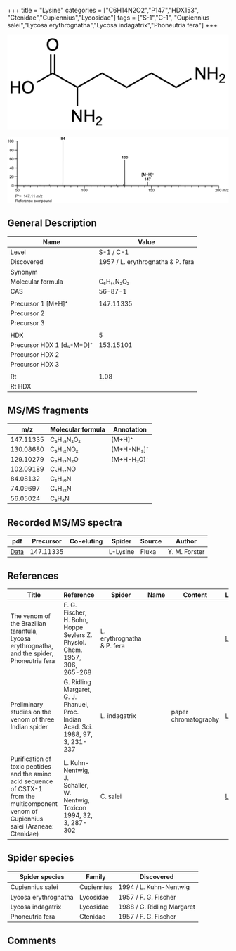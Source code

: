 +++
title = "Lysine"
categories = ["C6H14N2O2","P147","HDX153",
"Ctenidae","Cupiennius","Lycosidae"]
tags = ["S-1","C-1",
"Cupiennius salei","Lycosa erythrognatha","Lycosa indagatrix","Phoneutria fera"]
+++

![](/img/Lysine.png)

![](/img_MSMS/147_Lysine.png)

## General Description

| Name                      | Value                             |
|---------------------------|-----------------------------------|
| Level                     | S-1 / C-1                                 |
| Discovered                | 1957 / L. erythrognatha & P. fera |
| Synonym                   |                                   |
| Molecular formula         | C₆H₁₄N₂O₂                         |
| CAS                       | 56-87-1                           |
|                           |                                   |
| Precursor 1 [M+H]⁺        | 147.11335                         |
| Precursor 2               |                                   |
| Precursor 3               |                                   |
|                           |                                   |
| HDX                       | 5                                 |
| Precursor HDX 1 [d₅-M+D]⁺ | 153.15101                         |
| Precursor HDX 2           |                                   |
| Precursor HDX 3           |                                   |
|                           |                                   |
| Rt                        | 1.08                              |
| Rt HDX                    |                                   |

## MS/MS fragments

| m/z       | Molecular formula | Annotation       |
|-----------|-------------------|------------------|
| 147.11335 | C₆H₁₅N₂O₂         | [M+H]⁺           |
| 130.08680 | C₆H₁₂NO₂          | [M+H-NH₃]⁺       |
| 129.10279 | C₆H₁₃N₂O          | [M+H-H₂O]⁺       |
| 102.09189 | C₅H₁₂NO           |                  |
| 84.08132  | C₅H₁₀N            |                  |
| 74.09697  | C₄H₁₂N            |                  |
| 56.05024  | C₃H₆N             |                  |

## Recorded MS/MS spectra

| pdf                              | Precursor | Co-eluting | Spider   | Source | Author        |
|----------------------------------|-----------|------------|----------|--------|---------------|
| [Data](/pdf/147_Lysine_1-08.pdf) | 147.11335 |            | L-Lysine | Fluka  | Y. M. Forster |

## References

| Title                                                                                                                                      | Reference                                                                        | Spider                     | Name | Content              | Link                                                             |
|--------------------------------------------------------------------------------------------------------------------------------------------|----------------------------------------------------------------------------------|----------------------------|------|----------------------|------------------------------------------------------------------|
| The venom of the Brazilian tarantula, Lycosa erythrognatha, and the spider, Phoneutria fera                                                | F. G. Fischer, H. Bohn, Hoppe Seylers Z. Physiol. Chem. 1957, 306, 265-268       | L. erythrognatha & P. fera |      |                      | [Link](https://onlinelibrary.wiley.com/doi/abs/10.1002/jlac.19576030124) |
| Preliminary studies on the venom of three Indian spider                                                                                    | G. Ridling Margaret, G. J. Phanuel, Proc. Indian Acad. Sci. 1988, 97, 3, 231-237 | L. indagatrix              |      | paper chromatography | [Link](https://www.ias.ac.in/article/fulltext/anml/097/03/0231-0237)     |
| Purification of toxic peptides and the amino acid sequence of CSTX-1 from the multicomponent venom of Cupiennius salei (Araneae: Ctenidae) | L. Kuhn-Nentwig, J. Schaller, W. Nentwig, Toxicon 1994, 32, 3, 287-302           | C. salei                   |      |                      | [Link](https://doi.org/10.1016/0041-0101(94)90082-5)                     |

## Spider species

| Spider species       | Family     | Discovered                 |
|----------------------|------------|----------------------------|
| Cupiennius salei     | Cupiennius | 1994 / L. Kuhn-Nentwig     |
| Lycosa erythrognatha | Lycosidae  | 1957 / F. G. Fischer       |
| Lycosa indagatrix    | Lycosidae  | 1988 / G. Ridling Margaret |
| Phoneutria fera      | Ctenidae   | 1957 / F. G. Fischer       |

## Comments